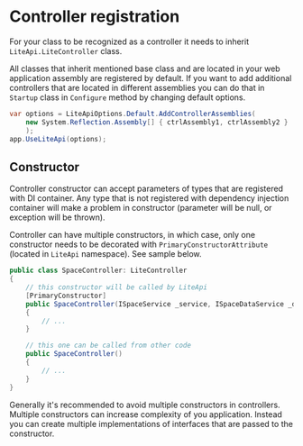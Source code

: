 ﻿---
Author: stanac
CreatedDate: 2017-03-30
Title: Controller registration
RenderTitle: false
IsHtml: false
Id: controller-registration
ParentPageId: install-and-configure
---

# Controller registration

For your class to be recognized as a controller it needs to inherit `LiteApi.LiteController`
class.

All classes that inherit mentioned base class and are located in your web application assembly
are registered by default. If you want to add additional controllers that are located in
different assemblies you can do that in `Startup` class in `Configure` method
by changing default options.

```csharp
var options = LiteApiOptions.Default.AddControllerAssemblies(
    new System.Reflection.Assembly[] { ctrlAssembly1, ctrlAssembly2 }
    );
app.UseLiteApi(options);
```

## Constructor

Controller constructor can accept parameters of types that are registered with
DI container. Any type that is not registered with dependency injection container
will make a problem in constructor (parameter will be null, or exception will be thrown).

Controller can have multiple constructors, in which case, only one constructor
needs to be decorated with `PrimaryConstructorAttribute` (located in 
`LiteApi` namespace). See sample below.

``` csharp
public class SpaceController: LiteController
{
    // this constructor will be called by LiteApi
    [PrimaryConstructor]
    public SpaceController(ISpaceService _service, ISpaceDataService _dataService)
    {
        // ...
    }

    // this one can be called from other code
    public SpaceController()
    {
        // ...
    }
}
```

Generally it's recommended to avoid multiple constructors in controllers. 
Multiple constructors can increase complexity of you application. Instead
you can create multiple implementations of interfaces that are passed to
the constructor.